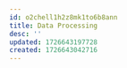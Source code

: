 ```yaml
---
id: o2chell1h2z8mk1to6b8ann
title: Data Processing
desc: ''
updated: 1726643197728
created: 1726643042716
---
```





